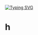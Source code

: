 <a href="https://git.io/typing-svg"><img src="https://readme-typing-svg.demolab.com?font=Fira+Code&duration=1500&pause=700&color=2D9ECF&background=1B5CEF00&center=true&vCenter=true&width=455&height=50&lines=Task-Lister+in+differents+language;By%3A+Gabriel+Silva+87" alt="Typing SVG" /></a>
# h